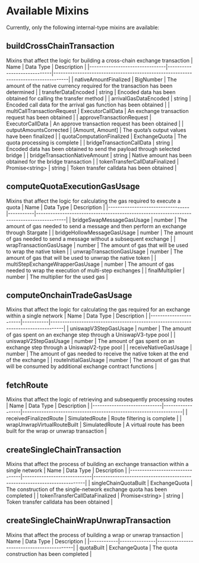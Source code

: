 # Available Mixins
Currently, only the following internal-type mixins are available:
## buildCrossChainTransaction
Mixins that affect the logic for building a cross-chain exchange transaction
| Name                           | Data Type                   | Description                                                                        |
|--------------------------------|-----------------------------|------------------------------------------------------------------------------------|
| nativeAmountFinalized          | BigNumber                   | The amount of the native currency required for the transaction has been determined |
| transferDataEncoded            | string                      | Encoded data has been obtained for calling the transfer method                     |
| arrivalGasDataEncoded          | string                      | Encoded call data for the arrival gas function has been obtained                   |
| multiCallTransactionRequest    | ExecutorCallData            | An exchange transaction request has been obtained                                  |
| approveTransactionRequest      | ExecutorCallData            | An approve transaction request has been obtained                                   |
| outputAmountsCorrected         | [Amount, Amount]            | The quota’s output values have been finalized                                      |
| quotaComputationFinalized      | ExchangeQuota               | The quota processing is complete                                                   |
| bridgeTransactionCallData      | string                      | Encoded data has been obtained to send the payload through selected bridge         |
| bridgeTransactionNativeAmount  | string                      | Native amount has been obtained for the bridge transaction                         |
| tokenTransferCallDataFinalized | Promise\<string\> \| string | Token transfer calldata has been obtained                                          |
## computeQuotaExecutionGasUsage
Mixins that affect the logic for calculating the gas required to execute a quota
| Name                             | Data Type | Description                                                                              |
|----------------------------------|-----------|------------------------------------------------------------------------------------------|
| bridgeSwapMessageGasUsage        | number    | The amount of gas needed to send a message and then perform an exchange through Stargate |
| bridgeHollowMessageGasUsage      | number    | The amount of gas needed to send a message without a subsequent exchange                 |
| wrapTransactionGasUsage          | number    | The amount of gas that will be used to wrap the native token                             |
| unwrapTransactionGasUsage        | number    | The amount of gas that will be used to unwrap the native token                           |
| multiStepExchangeWrapperGasUsage | number    | The amount of gas needed to wrap the execution of multi-step exchanges                   |
| finalMultiplier                  | number    | The multiplier for the used gas                                                          |
## computeOnchainTradeGasUsage
Mixins that affect the logic for calculating the gas required for an exchange within a single network
| Name                  | Data Type | Description                                                                       |
|-----------------------|-----------|-----------------------------------------------------------------------------------|
| uniswapV3StepGasUsage | number    | The amount of gas spent on an exchange step through a UniswapV3-type pool         |
| uniswapV2StepGasUsage | number    | The amount of gas spent on an exchange step through a UniswapV2-type pool         |
| receiveNativeGasUsage | number    | The amount of gas needed to receive the native token at the end of the exchange   |
| routeInitialGasUsage  | number    | The amount of gas that will be consumed by additional exchange contract functions |
## fetchRoute
Mixins that affect the logic of retrieving and subsequently processing routes
| Name                        | Data Type        | Description                                                       |
|-----------------------------|------------------|-------------------------------------------------------------------|
| receivedFinalizedRoute      | SimulatedRoute   | Route filtering is complete                                       |
| wrapUnwrapVirtualRouteBuilt | SimulatedRoute   | A virtual route has been built for the wrap or unwrap transaction |
## createSingleChainTransaction
Mixins that affect the process of building an exchange transaction within a single network
| Name                           | Data Type                   | Description                                                              |
|--------------------------------|-----------------------------|--------------------------------------------------------------------------|
| singleChainQuotaBuilt          | ExchangeQuota               | The construction of the single-network exchange quota has been completed |
| tokenTransferCallDataFinalized | Promise\<string\> \| string | Token transfer calldata has been obtained                                |
## createSingleChainWrapUnwrapTransaction
Mixins that affect the process of building a wrap or unwrap transaction
| Name       | Data Type     | Description                               |
|------------|---------------|-------------------------------------------|
| quotaBuilt | ExchangeQuota | The quota construction has been completed |